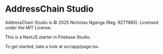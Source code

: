 # AddressChain Studio

AddressChain Studio is © 2025 Nicholas Nganga (Reg. RZ77885). Licensed under the MIT License.

This is a NextJS starter in Firebase Studio.

To get started, take a look at src/app/page.tsx.
